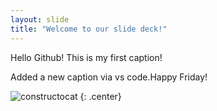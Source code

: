 ```yaml
---
layout: slide
title: "Welcome to our slide deck!"
---
```


Hello Github! This is my first caption!

Added a new caption via vs code.Happy Friday!

![constructocat](https://octodex.github.com/images/constructocat2.jpg)
{: .center}
